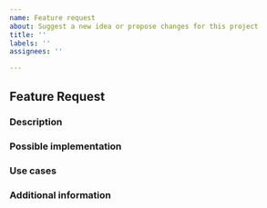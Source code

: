```yaml
---
name: Feature request
about: Suggest a new idea or propose changes for this project
title: ''
labels: ''
assignees: ''

---
```


## Feature Request

### Description  
<!-- Describe the requested feature in clear and simple words. Why should it be added? What are the benefits? -->

### Possible implementation  
<!-- If you have ideas on how the feature could be implemented, describe them here. Gladly with examples or pseudocode. -->

### Use cases  
<!-- Explain in which scenarios the feature would be useful. Are there specific use cases in the current or planned application? -->

### Additional information  
<!-- If relevant, add screenshots, mockups or external references. -->
